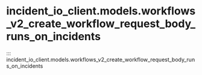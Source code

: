 # incident_io_client.models.workflows_v2_create_workflow_request_body_runs_on_incidents

::: incident_io_client.models.workflows_v2_create_workflow_request_body_runs_on_incidents